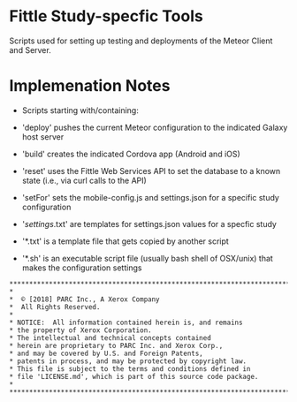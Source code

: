 # Fittle Study-specfic Tools

Scripts used for setting up testing and deployments of the Meteor Client and Server.

# Implemenation Notes

* Scripts starting with/containing:

 * 'deploy' pushes the current Meteor configuration to the indicated Galaxy host server

 * 'build' creates the indicated Cordova app (Android and iOS)

 * 'reset' uses the Fittle Web Services API to set the database to a known state (i.e., via curl calls to the API)

 * 'setFor' sets the mobile-config.js and settings.json for a specific study configuration

 * '*settings*.txt' are templates for settings.json values for a specfic study

 * '*.txt' is a template file that gets copied by another script

 * '*.sh' is an executable script file (usually bash shell of OSX/unix) that makes the configuration settings



```
*************************************************************************
*
*  © [2018] PARC Inc., A Xerox Company
*  All Rights Reserved.
*
* NOTICE:  All information contained herein is, and remains
* the property of Xerox Corporation.
* The intellectual and technical concepts contained
* herein are proprietary to PARC Inc. and Xerox Corp.,
* and may be covered by U.S. and Foreign Patents,
* patents in process, and may be protected by copyright law.
* This file is subject to the terms and conditions defined in
* file 'LICENSE.md', which is part of this source code package.
*
**************************************************************************/
```
